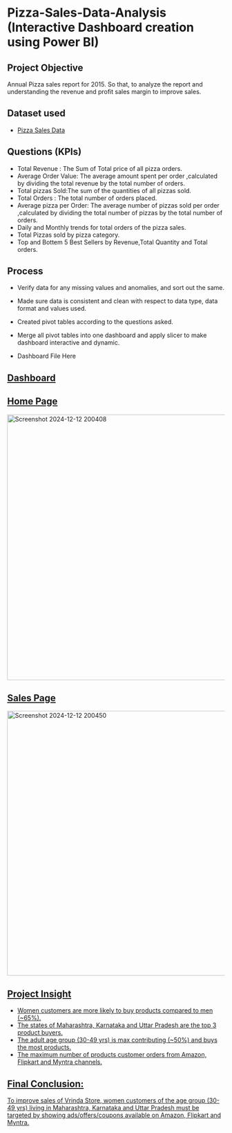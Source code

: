 # Pizza-Sales-Data-Analysis (Interactive Dashboard creation using Power BI)

## **Project Objective**

Annual Pizza sales report for 2015. So that, to analyze the report and understanding the revenue and profit sales margin to improve sales.

## **Dataset used**
- <a href="https://github.com/Pradheeban03/BI-Projects/blob/main/pizza_sales.csv">Pizza Sales Data</a>

## **Questions (KPIs)**

- Total Revenue : The Sum of Total price of all pizza orders.
- Average Order Value: The average amount spent per order ,calculated by dividing the total revenue by the total number of orders.
- Total pizzas Sold:The sum of the quantities of all pizzas sold.
- Total Orders : The total number of orders placed.
- Average  pizza per Order: The average number of pizzas sold per order ,calculated by dividing the total number of pizzas by the total number of orders.
- Daily and Monthly trends for total orders of the pizza sales.
- Total Pizzas sold by pizza category.
- Top and Bottem 5 Best Sellers by Revenue,Total Quantity and Total orders.



## **Process**

- Verify data for any missing values and anomalies, and sort out the same.
- Made sure data is consistent and clean with respect to data type, data format and values used.
- Created pivot tables according to the questions asked.
- Merge all pivot tables into one dashboard and apply slicer to make dashboard interactive</a> and dynamic.

- Dashboard File Here<a href="https://github.com/Pradheeban03/BI-Projects/blob/main/pizza%20sales.pbix">


## **Dashboard**

## **Home Page**
<img width="614" alt="Screenshot 2024-12-12 200408" src="https://github.com/user-attachments/assets/3f492bd2-d1b1-4def-8a36-868e714ce09a" />

## **Sales Page**
<img width="612" alt="Screenshot 2024-12-12 200450" src="https://github.com/user-attachments/assets/1050aa41-fe9b-4d47-a7c2-0d0295092e3b" />





## **Project Insight**

- Women customers are more likely to buy products compared to men (~65%).
- The states of Maharashtra, Karnataka and Uttar Pradesh are the top 3 product buyers.
- The adult age group (30-49 yrs) is max contributing (~50%) and buys the most products.
- The maximum number of products customer orders from Amazon, Flipkart and Myntra channels.



## **Final Conclusion:**

To improve sales of Vrinda Store, women customers of the age group (30-49 yrs) living in Maharashtra, Karnataka and Uttar Pradesh must be targeted by showing ads/offers/coupons available on Amazon, Flipkart and Myntra.
